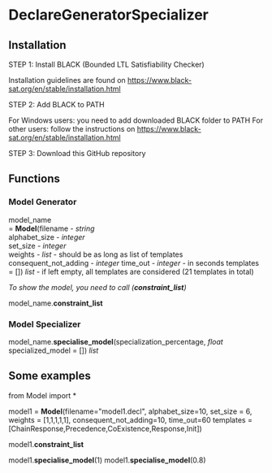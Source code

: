 # DeclareGeneratorSpecializer

## Installation 

STEP 1: Install BLACK (Bounded LTL Satisfiability Checker)

Installation guidelines are found on https://www.black-sat.org/en/stable/installation.html

STEP 2: Add BLACK to PATH

For Windows users: you need to add downloaded BLACK folder to PATH
For other users: follow the instructions on https://www.black-sat.org/en/stable/installation.html

STEP 3: Download this GitHub repository 


## Functions

### Model Generator

model_name \
= **Model**(filename *- string* \
                    alphabet_size *- integer* \
                    set_size *- integer* \
                    weights *- list* - should be as long as list of templates
                    consequent_not_adding *- integer*
                    time_out *- integer* - in seconds
                    templates = [])                         *list* - if left empty, all templates are considered (21 templates in total)

*To show the model, you need to call (**constraint_list**)*

model_name.**constraint_list** 

### Model Specializer
 
model_name.**specialise_model**(specialization_percentage,  *float*
                                specialized_model = [])     *list*


## Some examples 

from Model import *

model1 = **Model**(filename="model1.decl",
               alphabet_size=10,
               set_size = 6,
               weights = [1,1,1,1,1],
               consequent_not_adding=10,
               time_out=60
               templates = [ChainResponse,Precedence,CoExistence,Response,Init])

model1.**constraint_list**

model1.**specialise_model**(1)
model1.**specialise_model**(0.8)





 
